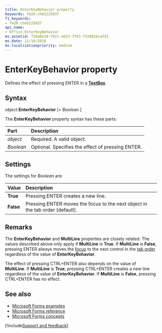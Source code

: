 ```yaml
---
title: EnterKeyBehavior property
keywords: fm20.chm5225037
f1_keywords:
- fm20.chm5225037
api_name:
- Office.EnterKeyBehavior
ms.assetid: 720a6b10-f021-e623-7f63-f52081bcafd1
ms.date: 11/16/2018
ms.localizationpriority: medium
---
```



# EnterKeyBehavior property

Defines the effect of pressing ENTER in a **[TextBox](textbox-control.md)**.

## Syntax

_object_.**EnterKeyBehavior** [= _Boolean_ ]

The **EnterKeyBehavior** property syntax has these parts:

|Part|Description|
|:-----|:-----|
| _object_|Required. A valid object.|
| _Boolean_|Optional. Specifies the effect of pressing ENTER.|

## Settings

The settings for _Boolean_ are:

|Value|Description|
|:-----|:-----|
|**True**|Pressing ENTER creates a new line.|
|**False**|Pressing ENTER moves the focus to the next object in the tab order (default).|

## Remarks

The **EnterKeyBehavior** and **MultiLine** properties are closely related. The values described above only apply if **MultiLine** is **True**. If **MultiLine** is **False**, pressing ENTER always moves the [focus](../../Glossary/vbe-glossary.md#focus) to the next control in the [tab order](../../Glossary/vbe-glossary.md#tab-order) regardless of the value of **EnterKeyBehavior**.

The effect of pressing CTRL+ENTER also depends on the value of **MultiLine**. If **MultiLine** is **True**, pressing CTRL+ENTER creates a new line regardless of the value of **EnterKeyBehavior**. If **MultiLine** is **False**, pressing CTRL+ENTER has no effect.

## See also

- [Microsoft Forms examples](examples-microsoft-forms.md)
- [Microsoft Forms reference](reference-microsoft-forms.md)
- [Microsoft Forms concepts](concepts-microsoft-forms.md)

[!include[Support and feedback](~/includes/feedback-boilerplate.md)]
